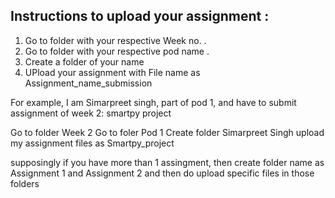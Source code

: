 ## Instructions to upload your assignment :  

1. Go to folder with your respective Week no. .
2. Go to folder with your respective pod name .
3. Create a folder of your name 
4. UPload your assignment with File name as Assignment_name_submission


For example, I am Simarpreet singh, part of pod 1, and have to submit assignment of week 2: smartpy project 

Go to folder Week 2
Go to foler Pod 1
Create folder Simarpreet Singh
upload my assignment files as Smartpy_project 

supposingly if you have more than 1 assingment, then create folder name as Assignment 1 and Assignment 2 and then do upload specific files in those folders